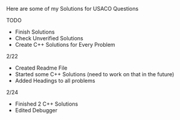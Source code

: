 Here are some of my Solutions for USACO Questions

TODO
- Finish Solutions
- Check Unverified Solutions
- Create C++ Solutions for Every Problem


2/22
- Created Readme File
- Started some C++ Solutions (need to work on that in the future)
- Added Headings to all problems

2/24
- Finished 2 C++ Solutions
- Edited Debugger
